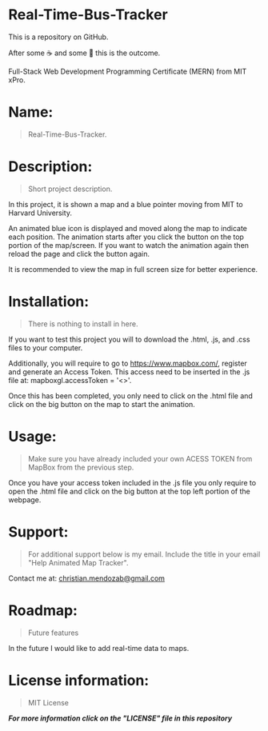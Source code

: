 # Real-Time-Bus-Tracker

This is a repository on GitHub.

After some ☕ and some 🍎 this is the outcome.

Full-Stack Web Development Programming Certificate (MERN) from MIT xPro.

# Name:
> Real-Time-Bus-Tracker. 


# Description: 
> Short project description. 

In this project, it is shown a map and a blue pointer moving from MIT to Harvard University.

An animated blue icon is displayed and moved along the map to indicate each position. The animation starts after you click the button on the top portion of the map/screen.
If you want to watch the animation again then reload the page and click the button again. 

It is recommended to view the map in full screen size for better experience.

# Installation: 
> There is nothing to install in here.

If you want to test this project you will to download the .html, .js, and .css files to your computer. 

Additionally, you will require to go to https://www.mapbox.com/, register and generate an Access Token. This access need to be inserted in the .js file at: mapboxgl.accessToken = '<<INSERT ACCESS TOKEN HERE>>'.
  
Once this has been completed, you only need to click on the .html file and click on the big button on the map to start the animation.

# Usage: 
> Make sure you have already included your own ACESS TOKEN from MapBox from the previous step.

Once you have your access token included in the .js file you only require to open the .html file and click on the big button at the top left portion of the webpage.

# Support: 
> For additional support below is my email. Include the title in your email "Help Animated Map Tracker".

Contact me at: christian.mendozab@gmail.com

# Roadmap: 
> Future features

In the future I would like to add real-time data to maps.

# License information: 
> MIT License

***For more information click on the "LICENSE" file in this repository***
